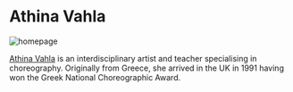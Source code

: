 # Athina Vahla

![homepage](http://www.athinavahla.com/images/AV_homepageimage.jpg)

[Athina Vahla](http://www.athinavahla.com/about.html) is an interdisciplinary artist and teacher specialising in choreography. Originally from Greece, she arrived in the UK in 1991 having won the Greek National Choreographic Award.
